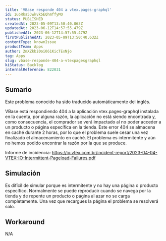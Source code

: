```yaml
---
title: 'VBase responde 404 a vtex.pages-graphql'
id: 1uoRka5Jwkvk5EQhmffyMO
status: PUBLISHED
createdAt: 2023-05-09T13:50:40.063Z
updatedAt: 2023-06-12T14:57:55.479Z
publishedAt: 2023-06-12T14:57:55.479Z
firstPublishedAt: 2023-05-09T13:50:40.632Z
contentType: knownIssue
productTeam: Apps
author: 2mXZkbi0oi061KicTExNjo
tag: Apps
slug: vbase-responde-404-a-vtexpagesgraphql
kiStatus: Backlog
internalReference: 822031
---
```


## Sumario

<div class="alert alert-info">
  <p>Este problema conocido ha sido traducido automáticamente del inglés.</p>
</div>


VBase está respondiendo 404 a la aplicación vtex.pages-graphql instalada en la cuenta, por alguna razón, la aplicación no está siendo encontrada y, como consecuencia, el comprador se verá impactado al no poder acceder a un producto o página específica en la tienda. Este error 404 se almacena en caché durante 2 horas, por lo que el problema suele cesar una vez finalizado el almacenamiento en caché. El problema es intermitente y aún no hemos podido encontrar la razón por la que se produce.

Informe de incidencia: https://io.vtex.com.br/incident-report/2023-04-04-VTEX-IO-Intermittent-Pageload-Failures.pdf


##

## Simulación


Es difícil de simular porque es intermitente y no hay una página o producto específico. Normalmente se puede reproducir cuando se navega por la tienda y de repente un producto o página al azar no se carga completamente. Una vez que recargues la página el problema se resolverá solo.



## Workaround


N/A





